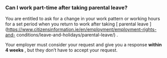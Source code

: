 ###  **Can I work part-time after taking parental leave?**

You are entitled to ask for a change in your work pattern or working hours for
a set period when you return to work after taking [ parental leave
](https://www.citizensinformation.ie/en/employment/employment-rights-and-
conditions/leave-and-holidays/parental-leave/) .

Your employer must consider your request and give you a response **within 4
weeks** , but they don’t have to accept your request.
